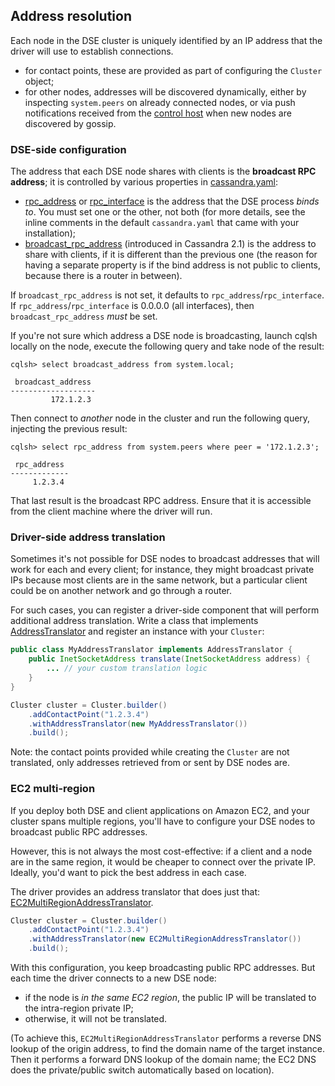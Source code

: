 ## Address resolution

Each node in the DSE cluster is uniquely identified by an IP address that the driver will use to establish
connections.

* for contact points, these are provided as part of configuring the `Cluster` object;
* for other nodes, addresses will be discovered dynamically, either by inspecting `system.peers` on already connected
  nodes, or via push notifications received from the [control host](../control_connection) when new nodes are discovered
  by gossip.


### DSE-side configuration

The address that each DSE node shares with clients is the **broadcast RPC address**; it is controlled by various
properties in [cassandra.yaml]:

* [rpc_address] or [rpc_interface] is the address that the DSE process *binds to*. You must set one or the other,
  not both (for more details, see the inline comments in the default `cassandra.yaml` that came with your installation);
* [broadcast_rpc_address] \(introduced in Cassandra 2.1) is the address to share with clients, if it is different than
  the previous one (the reason for having a separate property is if the bind address is not public to clients, because
  there is a router in between).

If `broadcast_rpc_address` is not set, it defaults to `rpc_address`/`rpc_interface`. If `rpc_address`/`rpc_interface`
is 0.0.0.0 (all interfaces), then `broadcast_rpc_address` *must* be set.

If you're not sure which address a DSE node is broadcasting, launch cqlsh locally on the node, execute the
following query and take node of the result:

```
cqlsh> select broadcast_address from system.local;

 broadcast_address
-------------------
         172.1.2.3
```

Then connect to *another* node in the cluster and run the following query, injecting the previous result:

```
cqlsh> select rpc_address from system.peers where peer = '172.1.2.3';

 rpc_address
-------------
     1.2.3.4
```

That last result is the broadcast RPC address. Ensure that it is accessible from the client machine where the driver
will run.


### Driver-side address translation

Sometimes it's not possible for DSE nodes to broadcast addresses that will work for each and every client; for
instance, they might broadcast private IPs because most clients are in the same network, but a particular client could
be on another network and go through a router.

For such cases, you can register a driver-side component that will perform additional address translation. Write a class
that implements [AddressTranslator] and register an instance with your `Cluster`:

```java
public class MyAddressTranslator implements AddressTranslator {
    public InetSocketAddress translate(InetSocketAddress address) {
        ... // your custom translation logic
    }
}

Cluster cluster = Cluster.builder()
    .addContactPoint("1.2.3.4")
    .withAddressTranslator(new MyAddressTranslator())
    .build();
```

Note: the contact points provided while creating the `Cluster` are not translated, only
addresses retrieved from or sent by DSE nodes are.

### EC2 multi-region

If you deploy both DSE and client applications on Amazon EC2, and your cluster spans multiple regions, you'll have
to configure your DSE nodes to broadcast public RPC addresses.

However, this is not always the most cost-effective: if a client and a node are in the same region, it would be cheaper
to connect over the private IP. Ideally, you'd want to pick the best address in each case.

The driver provides an address translator that does just that: [EC2MultiRegionAddressTranslator].

```java
Cluster cluster = Cluster.builder()
    .addContactPoint("1.2.3.4")
    .withAddressTranslator(new EC2MultiRegionAddressTranslator())
    .build();
```

With this configuration, you keep broadcasting public RPC addresses. But each time the driver connects to a new
DSE node:

* if the node is *in the same EC2 region*, the public IP will be translated to the intra-region private IP;
* otherwise, it will not be translated.

(To achieve this, `EC2MultiRegionAddressTranslator` performs a reverse DNS lookup of the origin address, to find the
domain name of the target instance. Then it performs a forward DNS lookup of the domain name; the EC2 DNS does the
private/public switch automatically based on location).



[AddressTranslator]:               http://docs.datastax.com/en/drivers/java/3.0/com/datastax/driver/core/policies/AddressTranslator.html
[EC2MultiRegionAddressTranslator]: http://docs.datastax.com/en/drivers/java/3.0/com/datastax/driver/core/policies/EC2MultiRegionAddressTranslator.html

[cassandra.yaml]:        https://docs.datastax.com/en/cassandra/3.x/cassandra/configuration/configCassandra_yaml.html
[rpc_address]:           https://docs.datastax.com/en/cassandra/3.x/cassandra/configuration/configCassandra_yaml.html?scroll=configCassandra_yaml__rpc_address
[rpc_interface]:         https://docs.datastax.com/en/cassandra/3.x/cassandra/configuration/configCassandra_yaml.html?scroll=configCassandra_yaml__rpc_interface
[broadcast_rpc_address]: https://docs.datastax.com/en/cassandra/3.x/cassandra/configuration/configCassandra_yaml.html?scroll=configCassandra_yaml__broadcast_rpc_address
